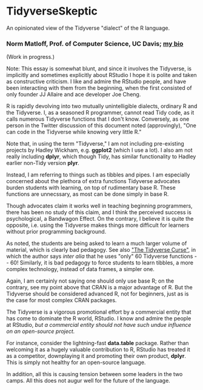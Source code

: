# TidyverseSkeptic
An opinionated view of the Tidyverse "dialect" of the R language.

### Norm Matloff, Prof. of Computer Science, UC Davis; [my bio](http://heather.cs.ucdavis.edu/matloff.html)

(Work in progress.)

Note:  This essay is somewhat blunt, and since it involves the
Tidyverse, is implicitly and sometimes explicitly about RStudio
I hope it is polite and taken as constructive criticism.  I like and
admire the RStudio people, and have been interacting with them from the
beginning, when the first consisted of only founder JJ Allaire and
ace developer Joe Cheng.

R is rapidly devolving into two mutually unintelligible
dialects, ordinary R and the Tidyverse.  I, as a seasoned R programmer,
cannot read Tidy code, as it calls numerous Tidyverse functions that I
don't know.  Conversely, as one person in the Twitter discussion of this
document noted (approvingly), "One can code in the Tidyverse while
knowing very little R."

Note that, in using the term "Tidyverse," I am not including
pre-existing projects by Hadley Wickham, e.g. **ggplot2** (which I use a
lot).  I also am not really including  **dplyr**, which though Tidy, has
similar functionality to Hadley earlier non-Tidy version **plyr**. 


Instead, I am referring to things such as tibbles and
pipes.  I am especially concerned about the plethora of 
extra functions Tidyverse advocates burden students with learning, on
top of rudimentary base R.  These functions are unnecssary, as most can
be done simply in base R.

Though advocates claim it works well in teaching beginning programmers,
there has been no study of this claim, and I think the perceived success
is psychological, a Bandwagon Effect.  On the contrary, I believe it is
quite the opposite, i.e. using the Tidyverse makes things more difficult
for learners without prior programming background.  

As noted, the students are being asked to learn a much larger volume of
material, which is clearly bad pedagogy.  See also ["The Tidyverse
Curse"](https://www.r-bloggers.com/the-tidyverse-curse), in which the
author says *inter alia* that he uses "only" 60 Tidyverse functions --
60!  Similarly, it is bad pedagogy to force students to learn tibbles, a
more complex technology, instead of data frames, a simpler one.

Again, I am certainly not saying one should only use base R; on the
contrary, see my point above that CRAN is a major advantage of R.
But the Tidyverse should be considered advanced R, not for beginners,
just as is the case for most complex CRAN packages.

The Tidyverse is a vigorous promotional effort by a commercial entity
that has come to dominate the R world, RStudio.  I know and admire the
people at RStudio, *but a commercial entity should not have such undue
influence on an open-source project.*  

For instance, consider the lightning-fast **data.table** package. Rather
than welcoming it as a hugely valuable contribution to R, RStudio has
treated it as a competitor, downplaying it and promoting their own
product, **dplyr**.  This is simply not healthy for an open-source language.

In addition, all this is causing tension between some leaders in the two
camps.  All this does not augur well for the future of the language.

